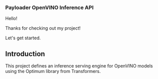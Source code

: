 ### Payloader OpenVINO Inference API

Hello!

Thanks for checking out my project! 

Let's get started.

## Introduction

This project defines an inference serving engine for OpenVINO models using the Optimum library from Transformers.



